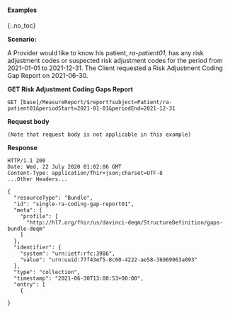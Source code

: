 
#### Examples
{:.no_toc}

**Scenario:**

A Provider would like to know his patient, *ra-patient01*, has any risk adjustment codes or suspected risk adjustment codes for the period from 2021-01-01 to 2021-12-31. The Client requested a Risk Adjustment Coding Gap Report on 2021-06-30.

**GET Risk Adjustment Coding Gaps Report**


```
GET [base]/MeasureReport/$report?subject=Patient/ra-patient01&periodStart=2021-01-01&periodEnd=2021-12-31
```

**Request body**
~~~
(Note that request body is not applicable in this example)
~~~

**Response**

~~~
HTTP/1.1 200
Date: Wed, 22 July 2020 01:02:06 GMT
Content-Type: application/fhir+json;charset=UTF-8
...Other Headers...

{
  "resourceType": "Bundle",
  "id": "single-ra-coding-gap-report01",
  "meta": {
    "profile": [
      "http://hl7.org/fhir/us/davinci-deqm/StructureDefinition/gaps-bundle-deqm"
    ]
  },
  "identifier": {
    "system": "urn:ietf:rfc:3986",
    "value": "urn:uuid:77f43ef5-8c60-4222-ae58-36969063a093"
  },
  "type": "collection",
  "timestamp": "2021-06-30T13:08:53+00:00",
  "entry": [
    {
      
}

~~~
